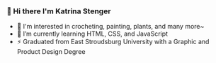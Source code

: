 ### 👋 Hi there I'm Katrina Stenger
- 👀 I'm interested in crocheting, painting, plants, and many more~ 
- 🌱 I’m currently learning HTML, CSS, and JavaScript
- ⚡ Graduated from East Stroudsburg University with a Graphic and Product Design Degree 

<!--
**Katsdesign/Katsdesign** is a ✨ _special_ ✨ repository because its `README.md` (this file) appears on your GitHub profile.

Here are some ideas to get you started:

- 🔭 I’m currently working on ...
- 🌱 I’m currently learning ...
- 👯 I’m looking to collaborate on ...
- 🤔 I’m looking for help with ...
- 💬 Ask me about ...
- 📫 How to reach me: ...
- 😄 Pronouns: ...
- ⚡ Fun fact: ...
-->
